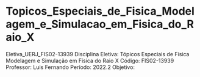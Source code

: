 # Topicos_Especiais_de_Fisica_Modelagem_e_Simulacao_em_Fisica_do_Raio_X
Eletiva_UERJ_FIS02-13939
Disciplina Eletiva: Tópicos Especiais de Física Modelagem e Simulação em Física do Raio X
Código: FIS02-13939
Professor: Luis Fernando
Período: 2022.2
Objetivo:
